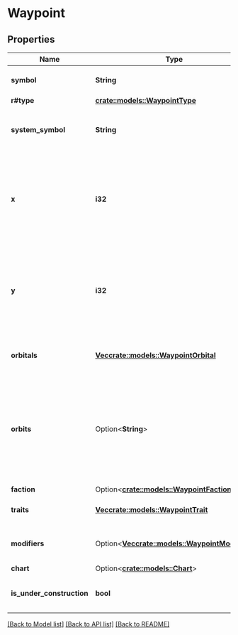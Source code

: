 # Waypoint

## Properties

Name | Type | Description | Notes
------------ | ------------- | ------------- | -------------
**symbol** | **String** | Symbol fo the waypoint. | 
**r#type** | [**crate::models::WaypointType**](WaypointType.md) |  | 
**system_symbol** | **String** | The symbol of the system this waypoint belongs to. | 
**x** | **i32** | Relative position of the waypoint on the system's x axis. This is not an absolute position in the universe. | 
**y** | **i32** | Relative position of the waypoint on the system's y axis. This is not an absolute position in the universe. | 
**orbitals** | [**Vec<crate::models::WaypointOrbital>**](WaypointOrbital.md) | Waypoints that orbit this waypoint. | 
**orbits** | Option<**String**> | The symbol of the parent waypoint, if this waypoint is in orbit around another waypoint. Otherwise this value is undefined. | [optional]
**faction** | Option<[**crate::models::WaypointFaction**](WaypointFaction.md)> |  | [optional]
**traits** | [**Vec<crate::models::WaypointTrait>**](WaypointTrait.md) | The traits of the waypoint. | 
**modifiers** | Option<[**Vec<crate::models::WaypointModifier>**](WaypointModifier.md)> | The modifiers of the waypoint. | [optional]
**chart** | Option<[**crate::models::Chart**](Chart.md)> |  | [optional]
**is_under_construction** | **bool** | True if the waypoint is under construction. | 

[[Back to Model list]](../README.md#documentation-for-models) [[Back to API list]](../README.md#documentation-for-api-endpoints) [[Back to README]](../README.md)


